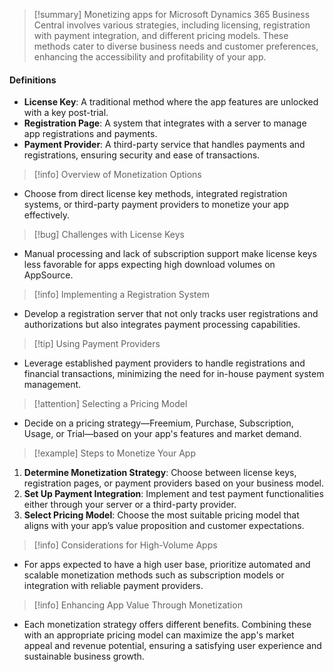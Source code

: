 >[!summary]
>Monetizing apps for Microsoft Dynamics 365 Business Central involves various strategies, including licensing, registration with payment integration, and different pricing models. These methods cater to diverse business needs and customer preferences, enhancing the accessibility and profitability of your app.

#### Definitions
- **License Key**: A traditional method where the app features are unlocked with a key post-trial.
- **Registration Page**: A system that integrates with a server to manage app registrations and payments.
- **Payment Provider**: A third-party service that handles payments and registrations, ensuring security and ease of transactions.

>[!info] Overview of Monetization Options
- Choose from direct license key methods, integrated registration systems, or third-party payment providers to monetize your app effectively.

>[!bug] Challenges with License Keys
- Manual processing and lack of subscription support make license keys less favorable for apps expecting high download volumes on AppSource.

>[!info] Implementing a Registration System
- Develop a registration server that not only tracks user registrations and authorizations but also integrates payment processing capabilities.

>[!tip] Using Payment Providers
- Leverage established payment providers to handle registrations and financial transactions, minimizing the need for in-house payment system management.

>[!attention] Selecting a Pricing Model
- Decide on a pricing strategy—Freemium, Purchase, Subscription, Usage, or Trial—based on your app's features and market demand.

>[!example] Steps to Monetize Your App
1. **Determine Monetization Strategy**: Choose between license keys, registration pages, or payment providers based on your business model.
2. **Set Up Payment Integration**: Implement and test payment functionalities either through your server or a third-party provider.
3. **Select Pricing Model**: Choose the most suitable pricing model that aligns with your app’s value proposition and customer expectations.

>[!info] Considerations for High-Volume Apps
- For apps expected to have a high user base, prioritize automated and scalable monetization methods such as subscription models or integration with reliable payment providers.

>[!info] Enhancing App Value Through Monetization
- Each monetization strategy offers different benefits. Combining these with an appropriate pricing model can maximize the app's market appeal and revenue potential, ensuring a satisfying user experience and sustainable business growth.